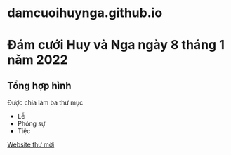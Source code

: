 # damcuoihuynga.github.io
# Đám cưới Huy và Nga ngày 8 tháng 1 năm 2022
## Tổng hợp hình

Được chia làm ba thư mục
- Lễ
- Phóng sự
- Tiệc

[Website thư mời](votainguyenatm.wixsite.com/huyngawedding)
